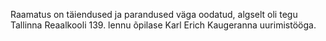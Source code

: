 Raamatus on täiendused ja parandused väga oodatud, algselt oli tegu Tallinna Reaalkooli 139. lennu õpilase Karl Erich Kaugeranna uurimistööga.

